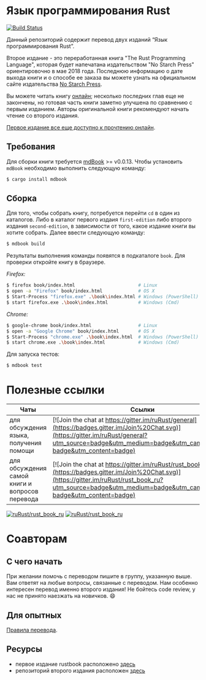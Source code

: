 # Язык программирования Rust

[![Build Status](https://travis-ci.org/rust-lang/book.svg?branch=master)](https://travis-ci.org/rust-lang/book)

Данный репозиторий содержит перевод двух изданий “Язык программирования Rust”. 

Второе издание - это переработанная книга "The Rust Programming Language", которая будет напечатана издательством "No Starch Press" ориентировочно в мае 2018 года. Последнюю информацию о дате выхода книги и о способе ее заказа вы можете узнать на официальном сайте издательства [No Starch Press][nostarch].

[nostarch]: https://nostarch.com/rust

Вы можете читать книгу [онлайн][html]; несколько последних глав еще не закончены, но готовая часть книги заметно улучшена по сравнению с первым изданием. Авторы оригинальной книги рекомендуют начать чтение со второго издания.

[html]: http://rust-lang.github.io/book/

[Первое издание все еще доступно к прочтению онлайн][first].

[first]: https://doc.rust-lang.org/book/

## Требования

Для сборки книги требуется [mdBook] >= v0.0.13. Чтобы установить `mdBook` необходимо выполнить следующую команду:

[mdBook]: https://github.com/azerupi/mdBook

```bash
$ cargo install mdbook
```

## Сборка

Для того, чтобы собрать книгу, потребуется перейти `cd` в один из каталогов. Либо в каталог первого издаия `first-edition` либо второго издания `second-edition`, в зависимости от того, какое издание книги вы хотите собрать.
Далее ввести следующую команду:

```bash
$ mdbook build
```

Результаты выполнения команды появятся в подкаталоге `book`. Для проверки откройте книгу в браузере.

_Firefox:_
```bash
$ firefox book/index.html                       # Linux
$ open -a "Firefox" book/index.html             # OS X
$ Start-Process "firefox.exe" .\book\index.html # Windows (PowerShell)
$ start firefox.exe .\book\index.html           # Windows (Cmd)
```

_Chrome:_
```bash
$ google-chrome book/index.html                 # Linux
$ open -a "Google Chrome" book/index.html       # OS X
$ Start-Process "chrome.exe" .\book\index.html  # Windows (PowerShell)
$ start chrome.exe .\book\index.html            # Windows (Cmd)
```

Для запуска тестов:

```bash
$ mdbook test
```


# Полезные ссылки

Чаты                                   | Ссылки
---------------------------------------|--------
для обсуждения языка, получения помощи | [![Join the chat at https://gitter.im/ruRust/general](https://badges.gitter.im/Join%20Chat.svg)](https://gitter.im/ruRust/general?utm_source=badge&utm_medium=badge&utm_campaign=pr-badge&utm_content=badge)
для обсуждения самой книги и вопросов перевода | [![Join the chat at https://gitter.im/ruRust/rust_book_ru](https://badges.gitter.im/Join%20Chat.svg)](https://gitter.im/ruRust/rust_book_ru?utm_source=badge&utm_medium=badge&utm_campaign=pr-badge&utm_content=badge)

[![ruRust/rust_book_ru](http://issuestats.com/github/ruRust/rust_book_ru/badge/pr?style=flat)](http://issuestats.com/github/ruRust/rust_book_ru)
[![ruRust/rust_book_ru](http://issuestats.com/github/ruRust/rust_book_ru/badge/issue?style=flat)](http://issuestats.com/github/ruRust/rust_book_ru)


# Соавторам

## С чего начать

При желании помочь с переводом пишите в группу, указанную выше. Вам ответят на любые вопросы, 
связанные с переводом. Нам особенно интересен перевод именно второго издания! 
Не бойтесь code review, у нас не принято наезжать на новичков. :smile:

## Для опытных

[Правила перевода](https://github.com/ruRust/rust_book_ru/wiki/Правила).

## Ресурсы
* первое издание rustbook расположено [здесь][rustbook]
* репозиторий второго издания расположен [здесь][github]

[rustbook]: http://ruRust.github.io/rust_book_ru
[github]: https://github.com/ruRust/rust_book_2ed
